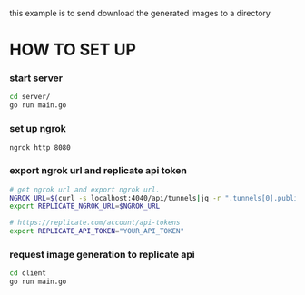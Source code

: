 this example is to send download the generated images to a directory

# HOW TO SET UP

### start server

```sh
cd server/
go run main.go
```

### set up ngrok

```sh
ngrok http 8080
```

### export ngrok url and replicate api token

```sh
# get ngrok url and export ngrok url.
NGROK_URL=$(curl -s localhost:4040/api/tunnels|jq -r ".tunnels[0].public_url")
export REPLICATE_NGROK_URL=$NGROK_URL

# https://replicate.com/account/api-tokens
export REPLICATE_API_TOKEN="YOUR_API_TOKEN"
```

### request image generation to replicate api

```sh
cd client
go run main.go
```
